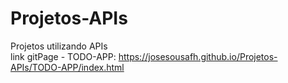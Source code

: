 # Projetos-APIs
 Projetos utilizando APIs <br>
link gitPage - TODO-APP: https://josesousafh.github.io/Projetos-APIs/TODO-APP/index.html
